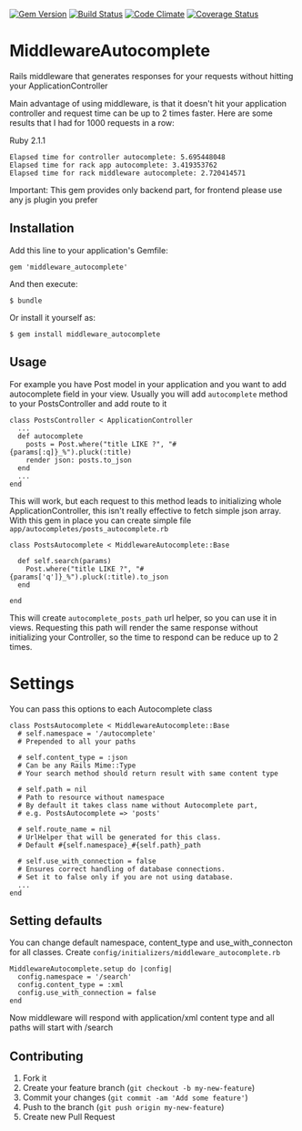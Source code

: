 [![Gem Version](https://badge.fury.io/rb/middleware_autocomplete.svg)](http://badge.fury.io/rb/middleware_autocomplete)
[![Build Status](https://travis-ci.org/simpl1g/middleware_autocomplete.svg)](https://travis-ci.org/simpl1g/middleware_autocomplete)
[![Code Climate](https://codeclimate.com/github/simpl1g/middleware_autocomplete.png)](https://codeclimate.com/github/simpl1g/middleware_autocomplete)
[![Coverage Status](https://coveralls.io/repos/simpl1g/middleware_autocomplete/badge.png)](https://coveralls.io/r/simpl1g/middleware_autocomplete)

# MiddlewareAutocomplete

Rails middleware that generates responses for your requests without hitting your ApplicationController

Main advantage of using middleware, is that it doesn't hit your application controller and request time can be up to 2 times faster. Here are some results that I had for 1000 requests in a row:

Ruby 2.1.1

    Elapsed time for controller autocomplete: 5.695448048
    Elapsed time for rack app autocomplete: 3.419353762
    Elapsed time for rack middleware autocomplete: 2.720414571

Important: This gem provides only backend part, for frontend please use any js plugin you prefer

## Installation

Add this line to your application's Gemfile:

    gem 'middleware_autocomplete'

And then execute:

    $ bundle

Or install it yourself as:

    $ gem install middleware_autocomplete

## Usage

For example you have Post model in your application and you want to add autocomplete field in your view. Usually you will add ```autocomplete``` method to your PostsController and add route to it

    class PostsController < ApplicationController
      ...
      def autocomplete
        posts = Post.where("title LIKE ?", "#{params[:q]}_%").pluck(:title)
        render json: posts.to_json
      end
      ...
    end

This will work, but each request to this method leads to initializing whole ApplicationController, this isn't really effective to fetch simple json array. With this gem in place you can create simple file ```app/autocompletes/posts_autocomplete.rb```

    class PostsAutocomplete < MiddlewareAutocomplete::Base

      def self.search(params)
        Post.where("title LIKE ?", "#{params['q']}_%").pluck(:title).to_json
      end

    end

This will create ```autocomplete_posts_path``` url helper, so you can use it in views. Requesting this path will render the same response without initializing your Controller, so the time to respond can be reduce up to 2 times.

# Settings

You can pass this options to each Autocomplete class

    class PostsAutocomplete < MiddlewareAutocomplete::Base
      # self.namespace = '/autocomplete'
      # Prepended to all your paths

      # self.content_type = :json
      # Can be any Rails Mime::Type
      # Your search method should return result with same content type

      # self.path = nil
      # Path to resource without namespace
      # By default it takes class name without Autocomplete part,
      # e.g. PostsAutocomplete => 'posts'

      # self.route_name = nil
      # UrlHelper that will be generated for this class.
      # Default #{self.namespace}_#{self.path}_path

      # self.use_with_connection = false
      # Ensures correct handling of database connections.
      # Set it to false only if you are not using database.
      ...
    end

## Setting defaults

You can change default namespace, content_type and use_with_connecton for all classes. Create ```config/initializers/middleware_autocomplete.rb```

    MiddlewareAutocomplete.setup do |config|
      config.namespace = '/search'
      config.content_type = :xml
      config.use_with_connection = false
    end

Now middleware will respond with application/xml content type and all paths will start with /search

## Contributing

1. Fork it
2. Create your feature branch (`git checkout -b my-new-feature`)
3. Commit your changes (`git commit -am 'Add some feature'`)
4. Push to the branch (`git push origin my-new-feature`)
5. Create new Pull Request
